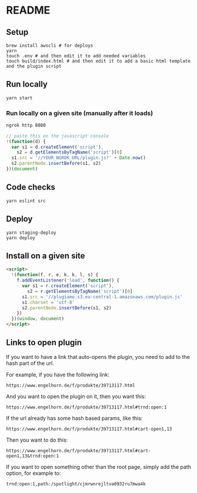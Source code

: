 # README

## Setup

```
brew install awscli # for deploys
yarn
touch .env # and then edit it to add needed variables
touch build/index.html # and then edit it to add a basic html template and the plugin script
```

## Run locally

```sh
yarn start
```

### Run locally on a given site (manually after it loads)

```sh
ngrok http 8080
```

```js
// paste this on the javascript console
!(function(d) {
  var s1 = d.createElement('script'),
    s2 = d.getElementsByTagName('script')[0]
  s1.src = '//YOUR_NGROK_URL/plugin.js?' + Date.now()
  s2.parentNode.insertBefore(s1, s2)
})(document)
```

## Code checks

```
yarn eslint src
```

## Deploy

```
yarn staging-deploy
yarn deploy
```

## Install on a given site

```html
<script>
  !(function(f, r, e, k, k, l, s) {
    f.addEventListener('load', function() {
      var s1 = r.createElement('script'),
        s2 = r.getElementsByTagName('script')[0]
      s1.src = '//plugiamo.s3.eu-central-1.amazonaws.com/plugin.js'
      s1.charset = 'utf-8'
      s2.parentNode.insertBefore(s1, s2)
    })
  })(window, document)
</script>
```

## Links to open plugin

If you want to have a link that auto-opens the plugin, you need to add to the hash part of the url.

For example, if you have the following link:

`https://www.engelhorn.de/f/produkte/39713117.html`

And you want to open the plugin on it, then you want this:

`https://www.engelhorn.de/f/produkte/39713117.html#trnd:open:1`

If the url already has some hash based params, like this:

`https://www.engelhorn.de/f/produkte/39713117.html#cart-open1,13`

Then you want to do this:

`https://www.engelhorn.de/f/produkte/39713117.html#cart-open1,13&trnd:open:1`

If you want to open something other than the root page, simply add the path option, for example to:

`trnd:open:1,path:/spotlight/cjmrwnrejltva0932ru7mwa4k`
